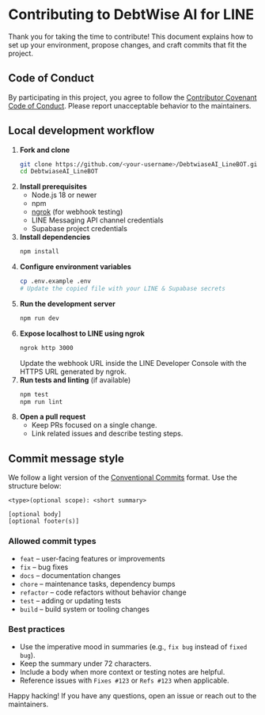 # Contributing to DebtWise AI for LINE

Thank you for taking the time to contribute! This document explains how to set up your environment, propose changes, and craft commits that fit the project.

## Code of Conduct

By participating in this project, you agree to follow the [Contributor Covenant Code of Conduct](CODE_OF_CONDUCT.md). Please report unacceptable behavior to the maintainers.

## Local development workflow

1. **Fork and clone**
   ```bash
   git clone https://github.com/<your-username>/DebtwiaseAI_LineBOT.git
   cd DebtwiaseAI_LineBOT
   ```
2. **Install prerequisites**
   * Node.js 18 or newer
   * npm
   * [ngrok](https://ngrok.com/) (for webhook testing)
   * LINE Messaging API channel credentials
   * Supabase project credentials
3. **Install dependencies**
   ```bash
   npm install
   ```
4. **Configure environment variables**
   ```bash
   cp .env.example .env
   # Update the copied file with your LINE & Supabase secrets
   ```
5. **Run the development server**
   ```bash
   npm run dev
   ```
6. **Expose localhost to LINE using ngrok**
   ```bash
   ngrok http 3000
   ```
   Update the webhook URL inside the LINE Developer Console with the HTTPS URL generated by ngrok.
7. **Run tests and linting** (if available)
   ```bash
   npm test
   npm run lint
   ```
8. **Open a pull request**
   * Keep PRs focused on a single change.
   * Link related issues and describe testing steps.

## Commit message style

We follow a light version of the [Conventional Commits](https://www.conventionalcommits.org/) format. Use the structure below:

```
<type>(optional scope): <short summary>

[optional body]
[optional footer(s)]
```

### Allowed commit types

* `feat` – user-facing features or improvements
* `fix` – bug fixes
* `docs` – documentation changes
* `chore` – maintenance tasks, dependency bumps
* `refactor` – code refactors without behavior change
* `test` – adding or updating tests
* `build` – build system or tooling changes

### Best practices

* Use the imperative mood in summaries (e.g., `fix bug` instead of `fixed bug`).
* Keep the summary under 72 characters.
* Include a body when more context or testing notes are helpful.
* Reference issues with `Fixes #123` or `Refs #123` when applicable.

Happy hacking! If you have any questions, open an issue or reach out to the maintainers.
